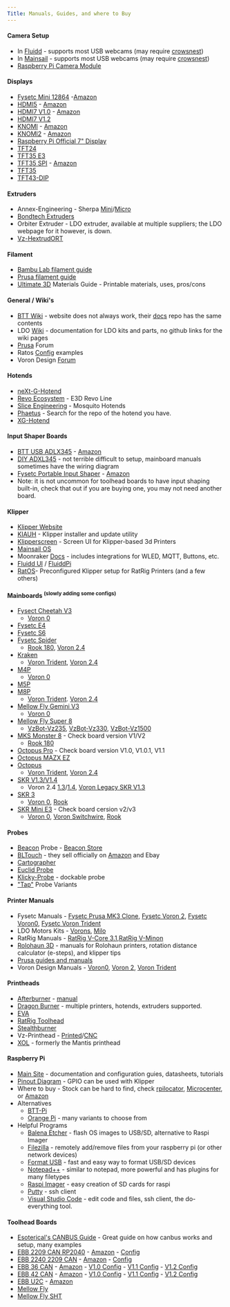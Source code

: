 ```yaml
---
Title: Manuals, Guides, and where to Buy
---
```

#### Camera Setup
- In [Fluidd](https://docs.fluidd.xyz/features/cameras) - supports most USB webcams (may require [crowsnest](https://docs.fluidd.xyz/features/cameras#crowsnest-support))
- In [Mainsail](https://docs.mainsail.xyz/overview/settings/webcams) - supports most USB webcams (may require [crowsnest](https://crowsnest.mainsail.xyz/))
- [Raspberry Pi Camera Module](https://www.raspberrypi.com/documentation/accessories/camera.html)

#### Displays
- [Fysetc Mini 12864](https://github.com/FYSETC/FYSETC-Mini-12864-Panel/blob/master/README.md) -[Amazon](https://amzn.to/4awzZQt)
- [HDMI5](https://github.com/bigtreetech/docs/blob/master/docs/HDMI5.md) - [Amazon](https://amzn.to/4cA6saE)
- [HDMI7 V1.0](https://github.com/bigtreetech/docs/blob/master/docs/HDMI7%20V1.0.md) - [Amazon](https://amzn.to/3Tz8wqz)
- [HDMI7 V1.2](https://github.com/bigtreetech/docs/blob/master/docs/HDMI7%20V1.2.md)
- [KNOMI](https://github.com/bigtreetech/docs/blob/master/docs/KNOMI.md) - [Amazon](https://amzn.to/4a9yrfH)
- [KNOMI2](https://github.com/bigtreetech/docs/blob/master/docs/KNOMI2.md) - [Amazon](https://amzn.to/49in3g2)
- [Raspberry Pi Official 7" Display](https://www.raspberrypi.com/documentation/accessories/display.html)
- [TFT24](https://github.com/bigtreetech/docs/blob/master/docs/TFT24.md)
- [TFT35 E3](https://github.com/bigtreetech/docs/blob/master/docs/TFT35%20E3.md)
- [TFT35 SPI](https://github.com/bigtreetech/docs/blob/master/docs/TFT35%20SPI.md) - [Amazon](https://amzn.to/49d7yG4)
- [TFT35](https://github.com/bigtreetech/docs/blob/master/docs/TFT35.md)
- [TFT43-DIP](https://github.com/bigtreetech/docs/blob/master/docs/TFT43-DIP.md)

#### Extruders
- Annex-Engineering - Sherpa [Mini](https://github.com/Annex-Engineering/Sherpa_Mini-Extruder)/[Micro](https://github.com/Annex-Engineering/Sherpa_Micro-Extruder)
- [Bondtech Extruders](https://www.bondtech.se/product-category/extruders/)
- Orbiter Extruder - LDO extruder, available at multiple suppliers; the LDO webpage for it however, is down.
- [Vz-HextrudORT](https://github.com/VzBoT3D/Vz-HextrudORT)

#### Filament
- [Bambu Lab filament guide](https://bambulab.com/en/filament-guide)
- [Prusa filament guide](https://help.prusa3d.com/materials)
- [Ultimate 3D](https://www.simplify3d.com/resources/materials-guide/) Materials Guide - Printable materials, uses, pros/cons

#### General / Wiki's
- [BTT Wiki](bttwiki.com) - website does not always work, their [docs](https://github.com/bigtreetech/docs/tree/master/docs) repo has the same contents
- LDO [Wiki](https://docs.ldomotors.com/) - documentation for LDO kits and parts, no github links for the wiki pages
- [Prusa](https://forum.prusa3d.com/?language=en&_gl=1%2A1p5jiaf%2A_ga%2AMTA4NjkzNDY1OC4xNjkwMzAzOTcx%2A_ga_3HK7B7RT5V%2AMTcxMjY3MzA0Ni4xNTYuMC4xNzEyNjczMDQ2LjYwLjAuMA..) Forum
- Ratos [Config](https://github.com/Rat-OS/RatOS-configuration) examples
- Voron Design [Forum](https://forum.vorondesign.com/)

#### Hotends
- [neXt-G-Hotend](https://github.com/Dropeffect/neXt-G-Hotend)
- [Revo Ecosystem](https://e3d-online.zendesk.com/hc/en-us/categories/6051537794333-Revo-Support) - E3D Revo Line
- [Slice Engineering](https://support.sliceengineering.com/portal/en/kb/slice-engineering) - Mosquito Hotends
- [Phaetus](https://github.com/Phaetus?tab=repositories) - Search for the repo of the hotend you have.
- [XG-Hotend](https://github.com/Dropeffect/XG-Hotend)

#### Input Shaper Boards
- [BTT USB ADLX345](https://cdn.shopify.com/s/files/1/1619/4791/files/BIGTREETECH_ADXL345_V2.0_User_Manual.pdf?v=1694085087) - [Amazon](https://amzn.to/3VBDH7c)
- [DIY ADXL345](https://amzn.to/3TvEO5P) - not terrible difficult to setup, mainboard manuals sometimes have the wiring diagram
- [Fysetc Portable Input Shaper](https://github.com/FYSETC/FYSETC-PortableInputShaper/blob/main/README.md) - [Amazon](https://amzn.to/43uNPAN)
- Note: it is not uncommon for toolhead boards to have input shaping built-in, check that out if you are buying one, you may not need another board.

#### Klipper
- [Klipper Website](https://www.klipper3d.org/)
- [KIAUH](https://github.com/dw-0/kiauh) - Klipper installer and update utility
- [Klipperscreen](https://klipperscreen.readthedocs.io/en/latest/) - Screen UI for Klipper-based 3d Printers
- [Mainsail OS](https://docs-os.mainsail.xyz/)
- Moonraker [Docs](https://moonraker.readthedocs.io/en/latest/) - includes integrations for WLED, MQTT, Buttons, etc.
- [Fluidd UI](https://docs.fluidd.xyz/) / [FluiddPi](https://github.com/fluidd-core/FluiddPI)
- [RatOS](https://os.ratrig.com/docs/introduction/)- Preconfigured Klipper setup for RatRig Printers (and a few others)

#### Mainboards <sup>(slowly adding some configs)</sup>
- [Fysect Cheetah V3](https://github.com/FYSETC/Cheetah_V3.0)
    - [Voron 0](https://github.com/VoronDesign/Voron-0/blob/Voron0.2r1/Firmware/fysetc-cheetah-v3.0.cfg)
- [Fysetc E4](https://github.com/FYSETC/FYSETC-E4/blob/main/README.md)
- [Fysetc S6](https://github.com/FYSETC/FYSETC-S6/blob/main/README.md)
- [Fysetc Spider](https://github.com/FYSETC/FYSETC-SPIDER/blob/main/README.md)
    - [Rook 180](https://github.com/rolohaun/Rook-180/blob/main/Klipper%20Configs/Fystec%20Spyder/printer.cfg), [Voron 2.4](https://github.com/VoronDesign/Voron-2/blob/Voron2.4/firmware/klipper_configurations/Spider/Voron2_Spider_Config.cfg)
- [Kraken](https://github.com/bigtreetech/BIGTREETECH-Kraken)
    - [Voron Trident](https://github.com/VoronDesign/Voron-Trident/blob/main/Firmware/Kraken/Voron_Trident_Kraken_Config.cfg), [Voron 2.4](https://github.com/VoronDesign/Voron-2/tree/Voron2.4/firmware/klipper_configurations/Kraken)
- [M4P](https://github.com/bigtreetech/docs/blob/master/docs/M4P.md)
    - [Voron 0](https://github.com/VoronDesign/Voron-0/blob/Voron0.2r1/Firmware/bigtreetech-manta-m4p.cfg)
- [M5P](https://github.com/bigtreetech/docs/blob/master/docs/M5P.md)
- [M8P](https://github.com/bigtreetech/docs/blob/master/docs/M8P.md)
    - [Voron Trident](https://github.com/VoronDesign/Voron-Trident/blob/main/Firmware/M8P/Trident_M8P_config.cfg). [Voron 2.4](https://github.com/VoronDesign/Voron-2/tree/Voron2.4/firmware/klipper_configurations/M8P)
- [Mellow Fly Gemini V3](https://github.com/Mellow-3D/Fly-Gemini-V3)
    - [Voron 0](https://github.com/VoronDesign/Voron-0/blob/Voron0.2r1/Firmware/mellow-fly-gemini-v3.cfg)
- [Mellow Fly Super 8](https://github.com/Mellow-3D/Fly-Super8)
    - [VzBot-Vz235](https://github.com/VzBoT3D/VzBoT-Vz235/blob/main/Firmware/235AWD-printer.cfg), [VzBot-Vz330](https://github.com/VzBoT3D/VzBoT-Vz330/blob/master/Firmware/330AWD-printer.cfg), [VzBot-Vz1500](https://github.com/VzBoT3D/VzBoT-Vz150/blob/main/Firmware/150AWD-printer.cfg)
- [MKS Monster 8](https://github.com/makerbase-mks/MKS-Monster8) - Check board version V1/V2
    - [Rook 180](https://github.com/rolohaun/Rook-180/tree/main/Klipper%20Configs/MKS%20Monster%208%20V2)
- [Octopus Pro](https://github.com/bigtreetech/docs/blob/master/docs/Octopus%20Pro.md) - Check board version V1.0, V1.0.1, V1.1
- [Octopus MAZX EZ](https://github.com/bigtreetech/docs/blob/master/docs/Octopus%20MAX%20EZ.md)
- [Octopus](https://github.com/bigtreetech/docs/blob/master/docs/Octopus.md)
    - [Voron Trident](https://github.com/VoronDesign/Voron-Trident/blob/main/Firmware/Octopus/Trident_Octopus_Config.cfg), [Voron 2.4](https://github.com/VoronDesign/Voron-2/tree/Voron2.4/firmware/klipper_configurations/Octopus)
- [SKR V1.3/V1.4](https://github.com/bigtreetech/BIGTREETECH-SKR-V1.3)
    - Voron 2.4 [1.3](https://github.com/VoronDesign/Voron-2/tree/Voron2.4/firmware/klipper_configurations/SKR_1.3)/[1.4](https://github.com/VoronDesign/Voron-2/tree/Voron2.4/firmware/klipper_configurations/SKR_1.4), [Voron Legacy SKR V1.3](https://github.com/VoronDesign/Voron-Legacy/blob/main/Firmware/skr_v1.3_config.cfg)
- [SKR 3](https://github.com/bigtreetech/docs/blob/master/docs/SKR%203.md)
    - [Voron 0](https://github.com/VoronDesign/Voron-0/blob/Voron0.2r1/Firmware/bigtreetech-skr-3-ez.cfg), [Rook](https://github.com/rolohaun/Rook/blob/main/Klipper%20Config/SKR%203/printer.cfg)
- [SKR Mini E3](https://github.com/bigtreetech/docs/blob/master/docs/SKR%20MINI%20E3.md) - Check board cersion v2/v3
    - [Voron 0](https://github.com/VoronDesign/Voron-0/blob/Voron0.2r1/Firmware/bigtreetech-skr-mini-e3-v2.0.cfg), [Voron Switchwire](https://github.com/VoronDesign/Voron-Switchwire/blob/master/Firmware/skr_mini_e3_v2_config.cfg), [Rook](https://github.com/rolohaun/Rook/tree/main/Klipper%20Config/SKR%20Mini%20E3%20v2)

#### Probes
- [Beacon](https://docs.beacon3d.com/) Probe - [Beacon Store](https://beacon3d.com/store/)
- [BLTouch](https://www.antclabs.com/bltouch) - they sell officially on [Amazon](https://amzn.to/3vC5ZDW) and Ebay
- [Cartographer](https://docs.cartographer3d.com/)
- [Euclid Probe](https://github.com/nionio6915/Euclid_Probe)
- [Klicky-Probe](https://github.com/jlas1/Klicky-Probe) - dockable probe
- ["Tap"](https://github.com/dtjager/3D-Printing-Resources/blob/main/docs/mods.md#tap) Probe Variants

#### Printer Manuals
- Fysetc Manuals - [Fysetc Prusa MK3 Clone](https://github.com/FYSETC/FYSETC-Prusa-MK3S-clone), [Fysetc Voron 2](https://github.com/FYSETC/FYSETC-Voron-2), [Fysetc Voron0](https://github.com/FYSETC/FYSETC-Voron-0.2-Pro), [Fysetc Voron Trident](https://github.com/FYSETC/FYSETC-Voron-Trident/blob/main/README.md)
- LDO Motors Kits - [Vorons](https://docs.ldomotors.com/), [Milo](https://docs.ldomotors.com/en/milo/milov15)
- RatRig Manuals - [RatRig V-Core 3.1](https://docs.ratrig.com/v-core-3-1/v-core-bom),[RatRig V-Minon](https://docs.ratrig.com/product-details/v-minion-1-0)
- [Rolohaun 3D](https://www.rolohaun3d.ca/3d-printers) - manuals for Rolohaun printers, rotation distance calculator (e-steps), and klipper tips
- [Prusa guides and manuals](https://help.prusa3d.com/category/assembly-manuals_272)
- Voron Design Manuals - [Voron0](https://github.com/VoronDesign/Voron-0/raw/Voron0.2r1/Manuals/VORON_V0.2r1_Assembly_Manual.pdf), [Voron 2](https://github.com/VoronDesign/Voron-2/raw/Voron2.4/Manual/Assembly_Manual_2.4r2.pdf), [Voron Trident](https://github.com/VoronDesign/Voron-Trident/raw/main/Manual/Frame_Upgrade_Trident.pdf)

#### Printheads
- [Afterburner](https://github.com/VoronDesign/Voron-Afterburner/tree/afterburner) - [manual](https://github.com/VoronDesign/Voron-Afterburner/blob/afterburner/Manual/Afterburner.pdf)
- [Dragon Burner](https://github.com/chirpy2605/voron/tree/main/V0/Dragon_Burner) - multiple printers, hotends, extruders supported.
- [EVA](https://main.eva-3d.page/)
- [RatRig Toolhead](https://docs.ratrig.com/v-core-3-1/ratrig-toolhead-v1-0-upgrade)
- [Stealthburner](https://github.com/Mellow-3D/Klipper-CAN-Toolboards)
- Vz-Printhead - [Printed](https://github.com/VzBoT3D/Vz-Printhead-Printed)/[CNC](https://github.com/VzBoT3D/Vz-Printhead-CNC)
- [XOL](https://github.com/Armchair-Heavy-Industries/Xol-Toolhead) - formerly the Mantis printhead

#### Raspberry Pi
- [Main Site](https://www.raspberrypi.com/documentation/) - documentation and configuration guies, datasheets, tutorials
- [Pinout Diagram](https://www.raspberrypi.com/documentation/computers/raspberry-pi.html) - GPIO can be used with Klipper
- Where to buy - Stock can be hard to find, check [rpilocator](https://rpilocator.com/), [Microcenter](https://www.microcenter.com/search/search_results.aspx?Ntk=all&sortby=match&N=4294910344+4294819333+4294818256&myStore=true), or [Amazon](https://amzn.to/4cujmH0)
- Alternatives
    - [BTT-Pi](https://github.com/bigtreetech/BTT-Pi)
    - [Orange Pi](https://amzn.to/3TK4X0S) - many variants to choose from
- Helpful Programs
    - [Balena Etcher](https://www.google.com/url?sa=t&rct=j&q=&esrc=s&source=web&cd=&cad=rja&uact=8&ved=2ahUKEwiEuuehrMSFAxX_IDQIHWvHAEQQFnoECAcQAQ&url=https%3A%2F%2Fetcher.balena.io%2F&usg=AOvVaw3qmwskOrLYXXgXtycdQXNa&opi=89978449) - flash OS images to USB/SD, alternative to Raspi Imager
    - [Filezilla](https://www.google.com/url?sa=t&rct=j&q=&esrc=s&source=web&cd=&cad=rja&uact=8&ved=2ahUKEwjj8dmsq8SFAxVXDjQIHeJ3C4cQFnoECAYQAQ&url=https%3A%2F%2Ffilezilla-project.org%2F&usg=AOvVaw0vUm4-x_Jtf5eF3tpKkxjC&opi=89978449) - remotely add/remove files from your raspberry pi (or other network devices)
    - [Format USB](https://www.google.com/url?sa=t&rct=j&q=&esrc=s&source=web&cd=&cad=rja&uact=8&ved=2ahUKEwiK3rySq8SFAxWdGDQIHdv0DG8QFnoECBoQAQ&url=https%3A%2F%2Fformatusb.com%2F&usg=AOvVaw1uw037qFX_yHGJs0T7_sSc&opi=89978449) - fast and easy way to format USB/SD devices
    - [Notepad++](https://www.google.com/url?sa=t&rct=j&q=&esrc=s&source=web&cd=&cad=rja&uact=8&ved=2ahUKEwjPtOHcq8SFAxVjl4kEHee9BBAQFnoECBoQAQ&url=https%3A%2F%2Fnotepad-plus-plus.org%2F&usg=AOvVaw0iXSCYMB4lh5GlGEAEs2Jd&opi=89978449) - similar to notepad, more powerful and has plugins for many filetypes
    - [Raspi Imager](https://www.raspberrypi.com/software/) - easy creation of SD cards for raspi
    - [Putty](https://www.google.com/url?sa=t&rct=j&q=&esrc=s&source=web&cd=&cad=rja&uact=8&ved=2ahUKEwjAtLXCq8SFAxVlHTQIHU_FDccQFnoECBYQAQ&url=https%3A%2F%2Fwww.putty.org%2F&usg=AOvVaw0iOGrunharr0YuZtN9wsn1&opi=89978449) - ssh client
    - [Visual Studio Code](https://www.google.com/url?sa=t&rct=j&q=&esrc=s&source=web&cd=&cad=rja&uact=8&ved=2ahUKEwiNnNryq8SFAxWDkYkEHWo3DAsQFnoECAYQAQ&url=https%3A%2F%2Fcode.visualstudio.com%2F&usg=AOvVaw15O90sm1ios8AUpw56hCml&opi=89978449) - edit code and files, ssh client, the do-everything tool. 

#### Toolhead Boards
- [Esoterical's CANBUS Guide](https://canbus.esoterical.online/) - Great guide on how canbus works and setup, many examples
- [EBB 2209 CAN RP2040](https://github.com/bigtreetech/docs/blob/master/docs/EBB%202209%20CAN%20RP2040.md) - [Amazon](https://amzn.to/3Q1HCa3) - [Config](https://github.com/bigtreetech/EBB/blob/master/EBB%20SB2209%20CAN%20(RP2040)/sample-bigtreetech-ebb-sb-rp2040-canbus-v1.0.cfg)
- [EBB 2240 2209 CAN](https://github.com/bigtreetech/docs/blob/master/docs/EBB%202240%202209%20CAN.md) - [Amazon](https://amzn.to/3vB6BJZ) - [Config](https://github.com/bigtreetech/EBB/blob/master/EBB%20SB2240_2209%20CAN/sample-bigtreetech-ebb-sb-canbus-v1.0.cfg)
- [EBB 36 CAN](https://github.com/bigtreetech/docs/blob/master/docs/EBB%2036%20CAN.md) - [Amazon](https://amzn.to/3TCk8Ji) - [V1.0 Config](https://github.com/bigtreetech/EBB/blob/master/EBB%20CAN%20V1.0%20(STM32F072)/sample-bigtreetech-ebb-canbus-v1.0.cfg) - [V1.1 Config](https://github.com/bigtreetech/EBB/blob/master/EBB%20CAN%20V1.1%20(STM32G0B1)/sample-bigtreetech-ebb-canbus-v1.1.cfg) - [V1.2 Config](https://github.com/bigtreetech/EBB/blob/master/EBB%20CAN%20V1.1%20(STM32G0B1)/sample-bigtreetech-ebb-canbus-v1.2.cfg)
- [EBB 42 CAN](https://github.com/bigtreetech/docs/blob/master/docs/EBB%2042%20CAN.md) - [Amazon](https://amzn.to/3PFFAvY) - [V1.0 Config](https://github.com/bigtreetech/EBB/blob/master/EBB%20CAN%20V1.0%20(STM32F072)/sample-bigtreetech-ebb-canbus-v1.0.cfg) - [V1.1 Config](https://github.com/bigtreetech/EBB/blob/master/EBB%20CAN%20V1.1%20(STM32G0B1)/sample-bigtreetech-ebb-canbus-v1.1.cfg) - [V1.2 Config](https://github.com/bigtreetech/EBB/blob/master/EBB%20CAN%20V1.1%20(STM32G0B1)/sample-bigtreetech-ebb-canbus-v1.2.cfg)
- [EBB U2C](https://github.com/bigtreetech/docs/blob/master/docs/U2C.md) - [Amazon](9https://amzn.to/3TxWRbr)
- [Mellow Fly](https://github.com/Mellow-3D/Fly-SB2040)
- [Mellow Fly SHT](https://github.com/Mellow-3D/Klipper-CAN-Toolboards)
